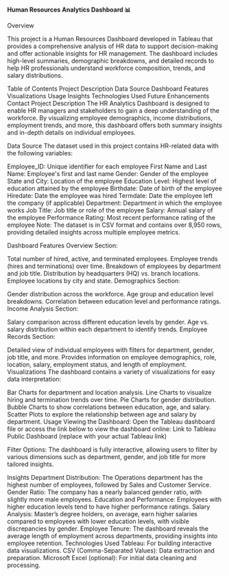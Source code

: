 __Human Resources Analytics Dashboard 📊__


Overview

This project is a Human Resources Dashboard developed in Tableau that provides a comprehensive analysis of HR data to support decision-making and offer actionable insights for HR management. The dashboard includes high-level summaries, demographic breakdowns, and detailed records to help HR professionals understand workforce composition, trends, and salary distributions.


Table of Contents
Project Description
Data Source
Dashboard Features
Visualizations
Usage
Insights
Technologies Used
Future Enhancements
Contact
Project Description
The HR Analytics Dashboard is designed to enable HR managers and stakeholders to gain a deep understanding of the workforce. By visualizing employee demographics, income distributions, employment trends, and more, this dashboard offers both summary insights and in-depth details on individual employees.


Data Source
The dataset used in this project contains HR-related data with the following variables:

Employee_ID: Unique identifier for each employee
First Name and Last Name: Employee's first and last name
Gender: Gender of the employee
State and City: Location of the employee
Education Level: Highest level of education attained by the employee
Birthdate: Date of birth of the employee
Hiredate: Date the employee was hired
Termdate: Date the employee left the company (if applicable)
Department: Department in which the employee works
Job Title: Job title or role of the employee
Salary: Annual salary of the employee
Performance Rating: Most recent performance rating of the employee
Note: The dataset is in CSV format and contains over 8,950 rows, providing detailed insights across multiple employee metrics.

Dashboard Features
Overview Section:

Total number of hired, active, and terminated employees.
Employee trends (hires and terminations) over time.
Breakdown of employees by department and job title.
Distribution by headquarters (HQ) vs. branch locations.
Employee locations by city and state.
Demographics Section:


Gender distribution across the workforce.
Age group and education level breakdowns.
Correlation between education level and performance ratings.
Income Analysis Section:


Salary comparison across different education levels by gender.
Age vs. salary distribution within each department to identify trends.
Employee Records Section:


Detailed view of individual employees with filters for department, gender, job title, and more.
Provides information on employee demographics, role, location, salary, employment status, and length of employment.
Visualizations
The dashboard contains a variety of visualizations for easy data interpretation:


Bar Charts for department and location analysis.
Line Charts to visualize hiring and termination trends over time.
Pie Charts for gender distribution.
Bubble Charts to show correlations between education, age, and salary.
Scatter Plots to explore the relationship between age and salary by department.
Usage
Viewing the Dashboard: Open the Tableau dashboard file or access the link below to view the dashboard online: Link to Tableau Public Dashboard (replace with your actual Tableau link)


Filter Options: The dashboard is fully interactive, allowing users to filter by various dimensions such as department, gender, and job title for more tailored insights.


Insights
Department Distribution: The Operations department has the highest number of employees, followed by Sales and Customer Service.
Gender Ratio: The company has a nearly balanced gender ratio, with slightly more male employees.
Education and Performance: Employees with higher education levels tend to have higher performance ratings.
Salary Analysis: Master’s degree holders, on average, earn higher salaries compared to employees with lower education levels, with visible discrepancies by gender.
Employee Tenure: The dashboard reveals the average length of employment across departments, providing insights into employee retention.
Technologies Used
Tableau: For building interactive data visualizations.
CSV (Comma-Separated Values): Data extraction and preparation.
Microsoft Excel (optional): For initial data cleaning and processing.

